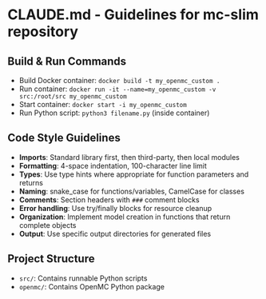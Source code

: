 # CLAUDE.md - Guidelines for mc-slim repository

## Build & Run Commands
- Build Docker container: `docker build -t my_openmc_custom .`
- Run container: `docker run -it --name=my_openmc_custom -v src:/root/src my_openmc_custom`
- Start container: `docker start -i my_openmc_custom`
- Run Python script: `python3 filename.py` (inside container)

## Code Style Guidelines
- **Imports**: Standard library first, then third-party, then local modules
- **Formatting**: 4-space indentation, 100-character line limit
- **Types**: Use type hints where appropriate for function parameters and returns
- **Naming**: snake_case for functions/variables, CamelCase for classes
- **Comments**: Section headers with `###` comment blocks
- **Error handling**: Use try/finally blocks for resource cleanup
- **Organization**: Implement model creation in functions that return complete objects
- **Output**: Use specific output directories for generated files

## Project Structure
- `src/`: Contains runnable Python scripts
- `openmc/`: Contains OpenMC Python package
